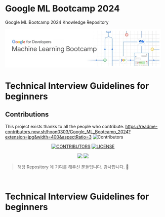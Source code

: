 # Google ML Bootcamp 2024

Google ML Bootcamp 2024 Knowledge Repository

<div align="center">
  <img src="/assets/img/Group.jpg" alt="Group Image" />
</div>

# Technical Interview Guidelines for beginners

## Contributions

This project exists thanks to all the people who contribute.
https://readme-contributors.now.sh/hoon0303/Google_ML_Bootcamp_2024?extension=jpg&width=400&aspectRatio=3
![Contributors](https://readme-contributors.now.sh/hoon0303/Google_ML_Bootcamp_2024?extension=jpg&width=400&aspectRatio=3)
<div align=center>

[![CONTRIBUTORS](https://img.shields.io/badge/contributors-40-green.svg?style=flat-square)](https://github.com/JaeYeopHan/Interview_Question_for_Beginner/blob/master/CONTRIBUTING.md)
[![LICENSE](https://img.shields.io/dub/l/vibe-d.svg?style=flat-square)](https://github.com/JaeYeopHan/Interview_Question_for_Beginner/blob/master/LICENSE)

<a href="https://github.com/JaeYeopHan/Interview_Question_for_Beginner/graphs/contributors"><img src="https://opencollective.com/interview_question_for_beginner/contributors.svg?width=720"></a>
<a href="https://github.com/JaeYeopHan/Interview_Question_for_Beginner/graphs/contributors"><img src="https://readme-contributors.now.sh/hoon0303/Survey-Recommender?extension=jpg&width=400&aspectRatio=3"></a>

</div>

> 해당 Repository 에 기여를 해주신 분들입니다. 감사합니다. :pray:

</br>

# Technical Interview Guidelines for beginners
